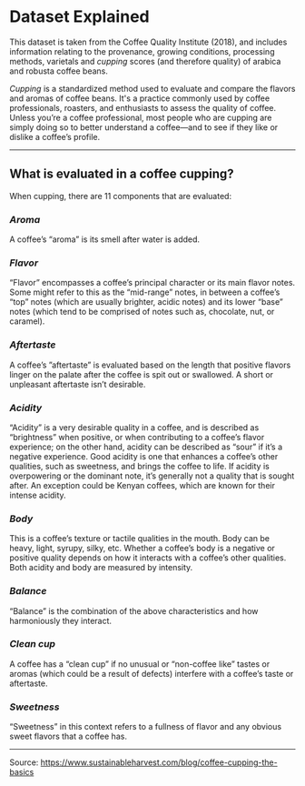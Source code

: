 # Dataset Explained

This dataset is taken from the Coffee Quality Institute (2018), and includes information relating to the provenance, growing conditions, processing methods, varietals and <em>cupping</em> scores (and therefore quality) of arabica and robusta coffee beans.

<em>Cupping</em> is a standardized method used to evaluate and compare the flavors and aromas of coffee beans. It's a practice commonly used by coffee professionals, roasters, and enthusiasts to assess the quality of coffee. Unless you’re a coffee professional, most people who are cupping are simply doing so to better understand a coffee—and to see if they like or dislike a coffee’s profile.

________________________________________________


## What is evaluated in a coffee cupping?

When cupping, there are 11 components that are evaluated:

### <em>Aroma</em>
A coffee’s “aroma” is its smell after water is added.

### <em>Flavor</em>
“Flavor” encompasses a coffee’s principal character or its main flavor notes. Some might refer to this as the “mid-range” notes, in between a coffee’s “top” notes (which are usually brighter, acidic notes) and its lower “base” notes (which tend to be comprised of notes such as, chocolate, nut, or caramel). 

### <em>Aftertaste</em>
A coffee’s ”aftertaste” is evaluated based on the length that positive flavors linger on the palate after the coffee is spit out or swallowed. A short or unpleasant aftertaste isn’t desirable.

### <em>Acidity</em>
“Acidity” is a very desirable quality in a coffee, and is described as “brightness” when positive, or when contributing to a coffee’s flavor experience; on the other hand, acidity can be described as “sour” if it’s a negative experience. Good acidity is one that enhances a coffee’s other qualities, such as sweetness, and brings the coffee to life. If acidity is overpowering or the dominant note, it’s generally not a quality that is sought after. An exception could be Kenyan coffees, which are known for their intense acidity.

### <em>Body</em>
This is a coffee’s texture or tactile qualities in the mouth. Body can be heavy, light, syrupy, silky, etc. Whether a coffee’s body is a negative or positive quality depends on how it interacts with a coffee’s other qualities. Both acidity and body are measured by intensity.

### <em>Balance</em>
“Balance” is the combination of the above characteristics and how harmoniously they interact.

### <em>Clean cup</em>
A coffee has a “clean cup” if no unusual or “non-coffee like” tastes or aromas (which could be a result of defects) interfere with a coffee’s taste or aftertaste.

### <em>Sweetness</em>
“Sweetness” in this context refers to a fullness of flavor and any obvious sweet flavors that a coffee has.

________________________________________________

Source: https://www.sustainableharvest.com/blog/coffee-cupping-the-basics

